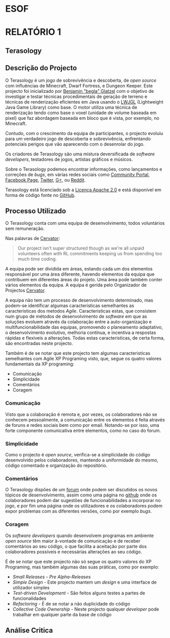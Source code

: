 # ESOF
# RELATÓRIO 1
## Terasology

## Descrição do Projecto
O Terasology é um jogo de sobrevivência e descoberta, de *open source* com influências de Minecraft, Dwarf Fortress, e 
Dungeon Keeper.
Este projecto foi inicializado por [Benjamin "begla" Glatzel](https://github.com/begla) com o objetivo de 
investigar e testar técnicas procedimentais de geração de terreno e 
técnicas de renderização eficientes em Java usando o 
[LWJGL](https://en.wikipedia.org/wiki/Lightweight_Java_Game_Library) (Lightweight Java Game Library) como base.
O motor utiliza uma técnica de renderização tendo como base o voxel (unidade de volume baseada em pixel) que faz
abordagem baseada em bloco que é vista, por exemplo, no Minecraft.

Contudo, com o crescimento da equipa de participantes, o projecto evoluiu para um verdadeiro jogo de descoberta e sobrevivência, enfrentando potenciais perigos que vão aparecendo com o desenrolar do jogo.

Os criadores de Terasology são uma mistura deversificada de *software developers*, testadores de jogos,
artistas gráficos e músicos. 

Sobre o Terasology podemos encontrar informações, como lançamentos e correções de *bugs*, 
em várias redes sociais como [Community Portal](http://forum.terasology.org/), 
[Facebook Page](https://www.facebook.com/Terasology/timeline/), [Twiter](https://twitter.com/Terasology), 
[G+](https://plus.google.com/103835217961917018533/posts), ou [Reddit](https://www.reddit.com/r/Terasology).

Terasology está licenciado sob a [Licença Apache 2.0](http://www.apache.org/licenses/LICENSE-2.0.html) e está disponível em forma de código fonte no [GitHub](https://github.com/MovingBlocks/Terasology).

## Processo Utilizado

O Terasology conta com uma equipa de desenvolvimento, todos voluntários sem remuneração.

Nas palavras de [Cervator](https://github.com/Cervator):
>Our project isn't super structured though as we're all unpaid volunteers often
with RL commitments keeping us from spending too much time coding.

A equipa pode ser dividida em áreas, estando cada um dos elementos responsável por uma área diferente,
havendo elementos da equipa que contribuem em diferentes áreas do projeto. Uma área pode também conter vários
elementos da equipa.
A equipa é gerida pelo Organizador de Projectos [Cervator](https://github.com/Cervator).

A equipa não tem um processo de desenvolvimento determinado, mas podem-se identificar algumas 
caracteristicas semelhantes as caracteristicas dos metodos *Agile*. Caracteristicas estas, que 
consistem num grupo de métodos de desenvolvimento de *software* em que as soluções evoluem através da 
colaboração entre a auto-organização e multifuncionabilidade das equipas, promovendo o planeamento adaptativo,
o desenvolvimento evolutivo, melhoria contínua, e incentiva a respostas rápidas e flexiveis a alterações.
Todas estas caracteristicas, de certa forma, são encontradas neste projecto.

Também é de se notar que este projecto tem algumas caracteristicas semelhantes com Agile XP Programing visto, 
que, segue os quatro valores fundamentais da XP programing:

* Comunicação
* Simplicidade
* Comentários
* Coragem

### Comunicação

Visto que a colaboração é remota e, por vezes, os colaboradores não se conhecem pessoalmente, a comunicação entre os elementos é feita através de foruns e redes sociais bem como por email. Notando-se por isso, uma forte componente comunicativa entre elementos, como no caso do forum.

### Simplicidade

Como o projecto é *open source*, verifica-se a simplicidade do código desenvolvido pelos colaboradores, 
mantendo a uniformidade do mesmo, código comentado e organização do repositório.


### Comentários

O Terasology dispões de um [forum](http://forum.movingblocks.org/) onde podem ser discutidos os novos tópicos de
desenvolvimento, assim como uma página no [github](https://github.com/MovingBlocks/Terasology/wiki/Community-Suggestions) 
onde os colaboradores podem dar sugestões de funcionabilidades a incorporar no jogo, 
e por fim uma página onde os utilizadores e os colaboradores podem expor problemas com as 
diferentes versões, como por exemplo *bugs*.

### Coragem

Os *software developers* quando desenvolvem programas em ambiente *open source* têm maior à-vontade de comunicação e de 
receber comentários ao seu código, o que facilita a aceitação por parte dos colaboradores possíveis e necessárias 
alterações ao seu código.


É de se notar que este projecto não só segue os quatro valores do XP Programing, mas também algumas das suas práticas,
como por exemplo: 
* *Small Releases* - *Pre Alpha-Releases*
* *Simple Design* - Este projecto mantem um *design* e uma interface de utilizador simples
* *Test-driven Development* - São feitos alguns testes a partes de funcionalidades
* *Refactoring* - É de se notar a não duplicidade do código
* *Collective Code Ownership* - Neste projecto qualquer *developer* pode trabalhar em qualquer parte da base de código


## Análise Critica
